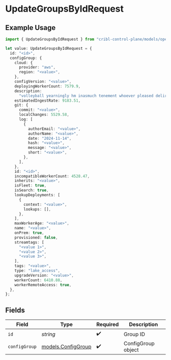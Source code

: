 # UpdateGroupsByIdRequest

## Example Usage

```typescript
import { UpdateGroupsByIdRequest } from "cribl-control-plane/models/operations";

let value: UpdateGroupsByIdRequest = {
  id: "<id>",
  configGroup: {
    cloud: {
      provider: "aws",
      region: "<value>",
    },
    configVersion: "<value>",
    deployingWorkerCount: 7579.9,
    description:
      "volleyball yearningly hm inasmuch tenement whoever pleased delirious produce",
    estimatedIngestRate: 9183.51,
    git: {
      commit: "<value>",
      localChanges: 5529.58,
      log: [
        {
          authorEmail: "<value>",
          authorName: "<value>",
          date: "2024-11-14",
          hash: "<value>",
          message: "<value>",
          short: "<value>",
        },
      ],
    },
    id: "<id>",
    incompatibleWorkerCount: 4528.47,
    inherits: "<value>",
    isFleet: true,
    isSearch: true,
    lookupDeployments: [
      {
        context: "<value>",
        lookups: [],
      },
    ],
    maxWorkerAge: "<value>",
    name: "<value>",
    onPrem: true,
    provisioned: false,
    streamtags: [
      "<value 1>",
      "<value 2>",
      "<value 3>",
    ],
    tags: "<value>",
    type: "lake_access",
    upgradeVersion: "<value>",
    workerCount: 6410.88,
    workerRemoteAccess: true,
  },
};
```

## Fields

| Field                                             | Type                                              | Required                                          | Description                                       |
| ------------------------------------------------- | ------------------------------------------------- | ------------------------------------------------- | ------------------------------------------------- |
| `id`                                              | *string*                                          | :heavy_check_mark:                                | Group ID                                          |
| `configGroup`                                     | [models.ConfigGroup](../../models/configgroup.md) | :heavy_check_mark:                                | ConfigGroup object                                |